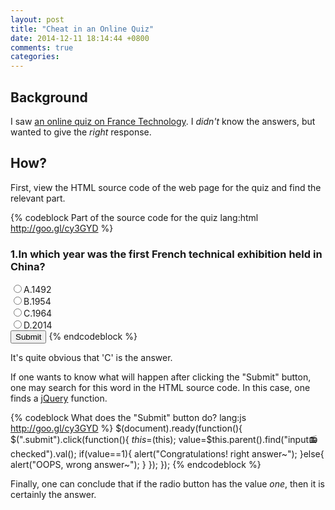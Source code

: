 ```yaml
---
layout: post
title: "Cheat in an Online Quiz"
date: 2014-12-11 18:14:44 +0800
comments: true
categories: 
---
```


Background
---

I saw [an online quiz on France Technology][quiz].  I *didn't* know
the answers, but wanted to give the *right* response.

<!-- more -->

How?
---

First, view the HTML source code of the web page for the quiz and find
the relevant part.

{% codeblock Part of the source code for the quiz lang:html http://goo.gl/cy3GYD %}
<div><h3>1.In which year was the first French technical exhibition
held in China?</h3></div>
<input type="radio"  name="d1">A.1492 <br />
<input type="radio" name="d1">B.1954<br />
<input type="radio" name="d1" value="1">C.1964 <br />
<input type="radio" name="d1">D.2014<br />
<input type="button" value="Submit" class="submit"/>
</div>
{% endcodeblock %}

It's quite obvious that 'C' is the answer.

If one wants to know what will happen after clicking the "Submit"
button, one may search for this word in the HTML source code.  In this
case, one finds a [jQuery] function.

{% codeblock What does the "Submit" button do? lang:js http://goo.gl/cy3GYD %}
$(document).ready(function(){
  $(".submit").click(function(){
	$this=$(this);
	value=$this.parent().find("input:radio:checked").val();
	if(value==1){
	    alert("Congratulations! right answer~");
	}else{
	    alert("OOPS, wrong answer~");
	}
  });
});
{% endcodeblock %}

Finally, one can conclude that if the radio button has the value
*one*, then it is certainly the answer.

[quiz]: http://www.kejifalanxi.com/en/category/quiz
[jQuery]: http://jquery.com

